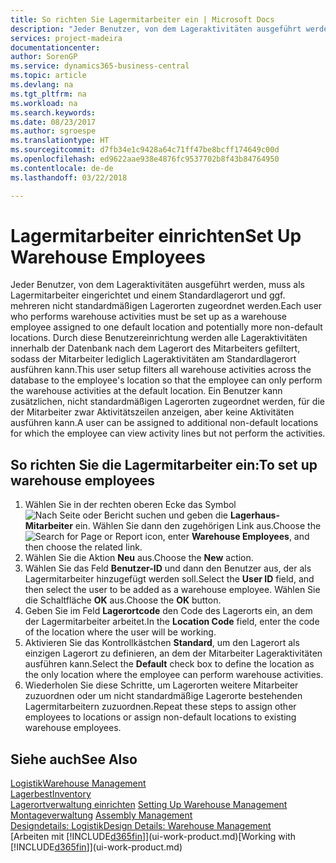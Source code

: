 ```yaml
---
title: So richten Sie Lagermitarbeiter ein | Microsoft Docs
description: "Jeder Benutzer, von dem Lageraktivitäten ausgeführt werden, muss als Lagermitarbeiter eingerichtet und einem Standardlagerort und ggf. mehreren nicht standardmäßigen Lagerorten zugeordnet werden."
services: project-madeira
documentationcenter: 
author: SorenGP
ms.service: dynamics365-business-central
ms.topic: article
ms.devlang: na
ms.tgt_pltfrm: na
ms.workload: na
ms.search.keywords: 
ms.date: 08/23/2017
ms.author: sgroespe
ms.translationtype: HT
ms.sourcegitcommit: d7fb34e1c9428a64c71ff47be8bcff174649c00d
ms.openlocfilehash: ed9622aae938e4876fc9537702b8f43b84764950
ms.contentlocale: de-de
ms.lasthandoff: 03/22/2018

---
```

# <a name="set-up-warehouse-employees"></a><span data-ttu-id="ab533-103">Lagermitarbeiter einrichten</span><span class="sxs-lookup"><span data-stu-id="ab533-103">Set Up Warehouse Employees</span></span>
<span data-ttu-id="ab533-104">Jeder Benutzer, von dem Lageraktivitäten ausgeführt werden, muss als Lagermitarbeiter eingerichtet und einem Standardlagerort und ggf. mehreren nicht standardmäßigen Lagerorten zugeordnet werden.</span><span class="sxs-lookup"><span data-stu-id="ab533-104">Each user who performs warehouse activities must be set up as a warehouse employee assigned to one default location and potentially more non-default locations.</span></span> <span data-ttu-id="ab533-105">Durch diese Benutzereinrichtung werden alle Lageraktivitäten innerhalb der Datenbank nach dem Lagerort des Mitarbeiters gefiltert, sodass der Mitarbeiter lediglich Lageraktivitäten am Standardlagerort ausführen kann.</span><span class="sxs-lookup"><span data-stu-id="ab533-105">This user setup filters all warehouse activities across the database to the employee's location so that the employee can only perform the warehouse activities at the default location.</span></span> <span data-ttu-id="ab533-106">Ein Benutzer kann zusätzlichen, nicht standardmäßigen Lagerorten zugeordnet werden, für die der Mitarbeiter zwar Aktivitätszeilen anzeigen, aber keine Aktivitäten ausführen kann.</span><span class="sxs-lookup"><span data-stu-id="ab533-106">A user can be assigned to additional non-default locations for which the employee can view activity lines but not perform the activities.</span></span>

## <a name="to-set-up-warehouse-employees"></a><span data-ttu-id="ab533-107">So richten Sie die Lagermitarbeiter ein:</span><span class="sxs-lookup"><span data-stu-id="ab533-107">To set up warehouse employees</span></span>  
1.  <span data-ttu-id="ab533-108">Wählen Sie in der rechten oberen Ecke das Symbol ![Nach Seite oder Bericht suchen](media/ui-search/search_small.png "Nach Seite oder Bericht suchen") und geben die **Lagerhaus-Mitarbeiter** ein. Wählen Sie dann den zugehörigen Link aus.</span><span class="sxs-lookup"><span data-stu-id="ab533-108">Choose the ![Search for Page or Report](media/ui-search/search_small.png "Search for Page or Report icon") icon, enter **Warehouse Employees**, and then choose the related link.</span></span>  
2. <span data-ttu-id="ab533-109">Wählen Sie die Aktion **Neu** aus.</span><span class="sxs-lookup"><span data-stu-id="ab533-109">Choose the **New** action.</span></span>  
3. <span data-ttu-id="ab533-110">Wählen Sie das Feld **Benutzer-ID** und dann den Benutzer aus, der als Lagermitarbeiter hinzugefügt werden soll.</span><span class="sxs-lookup"><span data-stu-id="ab533-110">Select the **User ID** field, and then select the user to be added as a warehouse employee.</span></span> <span data-ttu-id="ab533-111">Wählen Sie die Schaltfläche **OK** aus.</span><span class="sxs-lookup"><span data-stu-id="ab533-111">Choose the **OK** button.</span></span>  
6.  <span data-ttu-id="ab533-112">Geben Sie im Feld **Lagerortcode** den Code des Lagerorts ein, an dem der Lagermitarbeiter arbeitet.</span><span class="sxs-lookup"><span data-stu-id="ab533-112">In the **Location Code** field, enter the code of the location where the user will be working.</span></span>  
7.  <span data-ttu-id="ab533-113">Aktivieren Sie das Kontrollkästchen **Standard**, um den Lagerort als einzigen Lagerort zu definieren, an dem der Mitarbeiter Lageraktivitäten ausführen kann.</span><span class="sxs-lookup"><span data-stu-id="ab533-113">Select the **Default** check box to define the location as the only location where the employee can perform warehouse activities.</span></span>  
8.  <span data-ttu-id="ab533-114">Wiederholen Sie diese Schritte, um Lagerorten weitere Mitarbeiter zuzuordnen oder um nicht standardmäßige Lagerorte bestehenden Lagermitarbeitern zuzuordnen.</span><span class="sxs-lookup"><span data-stu-id="ab533-114">Repeat these steps to assign other employees to locations or assign non-default locations to existing warehouse employees.</span></span>  

## <a name="see-also"></a><span data-ttu-id="ab533-115">Siehe auch</span><span class="sxs-lookup"><span data-stu-id="ab533-115">See Also</span></span>  
[<span data-ttu-id="ab533-116">Logistik</span><span class="sxs-lookup"><span data-stu-id="ab533-116">Warehouse Management</span></span>](warehouse-manage-warehouse.md)  
[<span data-ttu-id="ab533-117">Lagerbest</span><span class="sxs-lookup"><span data-stu-id="ab533-117">Inventory</span></span>](inventory-manage-inventory.md)  
<span data-ttu-id="ab533-118">[Lagerortverwaltung einrichten](warehouse-setup-warehouse.md)   </span><span class="sxs-lookup"><span data-stu-id="ab533-118">[Setting Up Warehouse Management](warehouse-setup-warehouse.md)   </span></span>  
<span data-ttu-id="ab533-119">[Montageverwaltung](assembly-assemble-items.md)  </span><span class="sxs-lookup"><span data-stu-id="ab533-119">[Assembly Management](assembly-assemble-items.md)  </span></span>  
[<span data-ttu-id="ab533-120">Designdetails: Logistik</span><span class="sxs-lookup"><span data-stu-id="ab533-120">Design Details: Warehouse Management</span></span>](design-details-warehouse-management.md)  
<span data-ttu-id="ab533-121">[Arbeiten mit [!INCLUDE[d365fin](includes/d365fin_md.md)]](ui-work-product.md)</span><span class="sxs-lookup"><span data-stu-id="ab533-121">[Working with [!INCLUDE[d365fin](includes/d365fin_md.md)]](ui-work-product.md)</span></span>  

